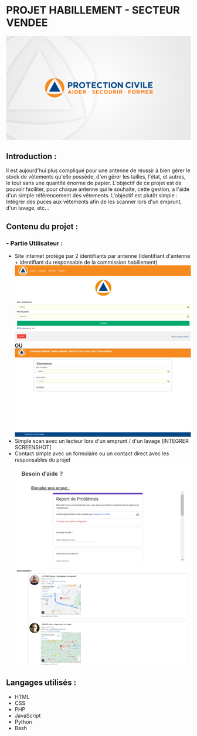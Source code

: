 # PROJET HABILLEMENT - SECTEUR VENDEE

![Banderole de la Protection Civile](SITE/data/images/logos/logo_banderole_1.png)

## Introduction :
Il est aujourd'hui plus compliqué pour une antenne de réussir à bien gérer le stock de vêtements qu'elle possède, d'en gérer les tailles, l'état, et autres, le tout sans une quantité énorme de papier. L'objectif de ce projet est de pouvoir faciliter, pour chaque antenne qui le souhaite, cette gestion, a l'aide d'un simple référencement des vêtements. L'objectif est plutôt simple : Intégrer des puces aux vêtements afin de les scanner lors d'un emprunt, d'un lavage, etc...

## Contenu du projet :
### - Partie Utilisateur :
* Site internet protégé par 2 identifiants par antenne (Identifiant d'antenne + identifiant du responsable de la commission habillement)
![Screenshot du menu de connexion alternatif](SITE/data/images/screenshots/preview_login_other.png)
<ins>**OU**</ins>
![Screenshot du menu de connexion](SITE/data/images/screenshots/preview_login.png)
* Simple scan avec un lecteur lors d'un emprunt / d'un lavage
[INTEGRER SCREENSHOT]
* Contact simple avec un formulaire ou un contact direct avec les responsables du projet
![Screenshot du formulaire de contact](SITE/data/images/screenshots/preview_contact_form.png)
![Screenshot des cartes de contact](SITE/data/images/screenshots/preview_contact_cards.png)

## Langages utilisés :

 - HTML
 - CSS
 - PHP
 - JavaScript
 - Python
 - Bash
